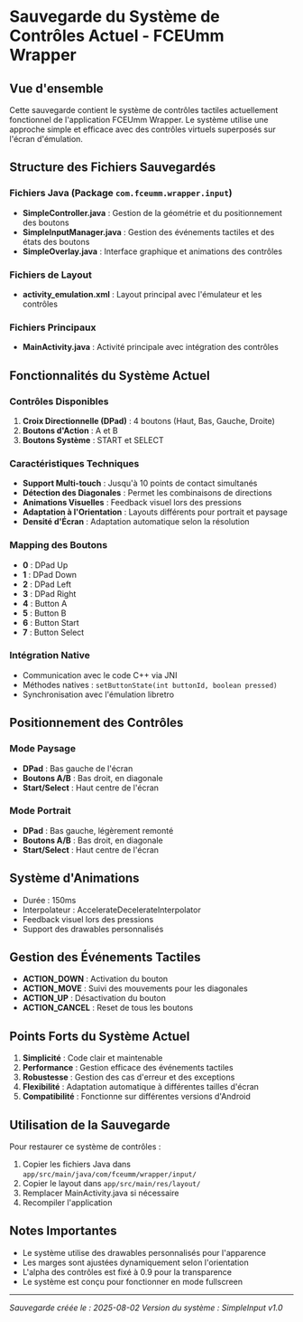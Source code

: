 # Sauvegarde du Système de Contrôles Actuel - FCEUmm Wrapper

## Vue d'ensemble
Cette sauvegarde contient le système de contrôles tactiles actuellement fonctionnel de l'application FCEUmm Wrapper. Le système utilise une approche simple et efficace avec des contrôles virtuels superposés sur l'écran d'émulation.

## Structure des Fichiers Sauvegardés

### Fichiers Java (Package `com.fceumm.wrapper.input`)
- **SimpleController.java** : Gestion de la géométrie et du positionnement des boutons
- **SimpleInputManager.java** : Gestion des événements tactiles et des états des boutons
- **SimpleOverlay.java** : Interface graphique et animations des contrôles

### Fichiers de Layout
- **activity_emulation.xml** : Layout principal avec l'émulateur et les contrôles

### Fichiers Principaux
- **MainActivity.java** : Activité principale avec intégration des contrôles

## Fonctionnalités du Système Actuel

### Contrôles Disponibles
1. **Croix Directionnelle (DPad)** : 4 boutons (Haut, Bas, Gauche, Droite)
2. **Boutons d'Action** : A et B
3. **Boutons Système** : START et SELECT

### Caractéristiques Techniques
- **Support Multi-touch** : Jusqu'à 10 points de contact simultanés
- **Détection des Diagonales** : Permet les combinaisons de directions
- **Animations Visuelles** : Feedback visuel lors des pressions
- **Adaptation à l'Orientation** : Layouts différents pour portrait et paysage
- **Densité d'Écran** : Adaptation automatique selon la résolution

### Mapping des Boutons
- **0** : DPad Up
- **1** : DPad Down  
- **2** : DPad Left
- **3** : DPad Right
- **4** : Button A
- **5** : Button B
- **6** : Button Start
- **7** : Button Select

### Intégration Native
- Communication avec le code C++ via JNI
- Méthodes natives : `setButtonState(int buttonId, boolean pressed)`
- Synchronisation avec l'émulation libretro

## Positionnement des Contrôles

### Mode Paysage
- **DPad** : Bas gauche de l'écran
- **Boutons A/B** : Bas droit, en diagonale
- **Start/Select** : Haut centre de l'écran

### Mode Portrait  
- **DPad** : Bas gauche, légèrement remonté
- **Boutons A/B** : Bas droit, en diagonale
- **Start/Select** : Haut centre de l'écran

## Système d'Animations
- Durée : 150ms
- Interpolateur : AccelerateDecelerateInterpolator
- Feedback visuel lors des pressions
- Support des drawables personnalisés

## Gestion des Événements Tactiles
- **ACTION_DOWN** : Activation du bouton
- **ACTION_MOVE** : Suivi des mouvements pour les diagonales
- **ACTION_UP** : Désactivation du bouton
- **ACTION_CANCEL** : Reset de tous les boutons

## Points Forts du Système Actuel
1. **Simplicité** : Code clair et maintenable
2. **Performance** : Gestion efficace des événements tactiles
3. **Robustesse** : Gestion des cas d'erreur et des exceptions
4. **Flexibilité** : Adaptation automatique à différentes tailles d'écran
5. **Compatibilité** : Fonctionne sur différentes versions d'Android

## Utilisation de la Sauvegarde
Pour restaurer ce système de contrôles :
1. Copier les fichiers Java dans `app/src/main/java/com/fceumm/wrapper/input/`
2. Copier le layout dans `app/src/main/res/layout/`
3. Remplacer MainActivity.java si nécessaire
4. Recompiler l'application

## Notes Importantes
- Le système utilise des drawables personnalisés pour l'apparence
- Les marges sont ajustées dynamiquement selon l'orientation
- L'alpha des contrôles est fixé à 0.9 pour la transparence
- Le système est conçu pour fonctionner en mode fullscreen

---
*Sauvegarde créée le : 2025-08-02*
*Version du système : SimpleInput v1.0* 